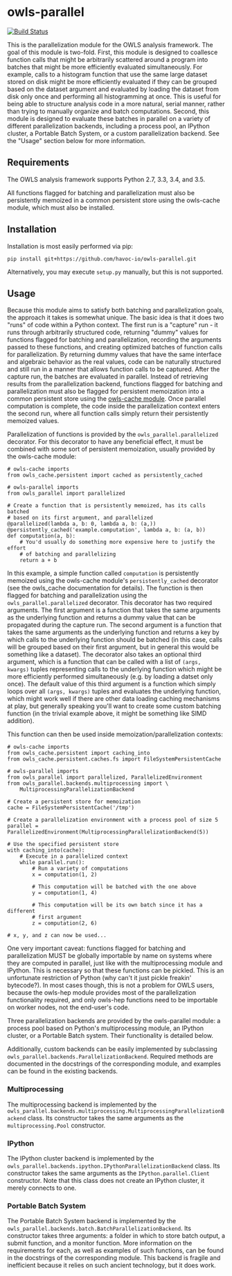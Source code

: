 # owls-parallel

[![Build Status](https://travis-ci.org/havoc-io/owls-parallel.png?branch=master)](https://travis-ci.org/havoc-io/owls-parallel)

This is the parallelization module for the OWLS analysis framework.  The goal of
this module is two-fold.  First, this module is designed to coallesce function
calls that might be arbitrarily scattered around a program into batches that
might be more efficiently evaluated simultaneously.  For example, calls to a
histogram function that use the same large dataset stored on disk might be more
efficiently evaluated if they can be grouped based on the dataset argument and
evaluated by loading the dataset from disk only once and performing all
histogramming at once.  This is useful for being able to structure analysis code
in a more natural, serial manner, rather than trying to manually organize and
batch computations.  Second, this module is designed to evaluate these batches
in parallel on a variety of different parallelization backends, including a
process pool, an IPython cluster, a Portable Batch System, or a custom
parallelization backend.  See the "Usage" section below for more information.


## Requirements

The OWLS analysis framework supports Python 2.7, 3.3, 3.4, and 3.5.

All functions flagged for batching and parallelization must also be persistently
memoized in a common persistent store using the owls-cache module, which must
also be installed.


## Installation

Installation is most easily performed via pip:

    pip install git+https://github.com/havoc-io/owls-parallel.git

Alternatively, you may execute `setup.py` manually, but this is not supported.


## Usage

Because this module aims to satisfy both batching and parallelization goals, the
approach it takes is somewhat unique.  The basic idea is that it does two "runs"
of code within a Python context.  The first run is a "capture" run - it runs
through arbitrarily structured code, returning "dummy" values for functions
flagged for batching and parallelization, recording the arguments passed to
these functions, and creating optimized batches of function calls for
parallelization.  By returning dummy values that have the same interface and
algebraic behavior as the real values, code can be naturally structured and
still run in a manner that allows function calls to be captured.  After the
capture run, the batches are evaluated in parallel.  Instead of retrieving
results from the parallelization backend, functions flagged for batching and
parallelization must also be flagged for persistent memoization into a common
persistent store using the
[owls-cache module](https://github.com/havoc-io/owls-cache).  Once parallel
computation is complete, the code inside the parallelization context enters the
second run, where all function calls simply return their persistently memoized
values.

Parallelization of functions is provided by the `owls_parallel.parallelized`
decorator.  For this decorator to have any beneficial effect, it must be
combined with some sort of persistent memoization, usually provided by the
owls-cache module:

    # owls-cache imports
    from owls_cache.persistent import cached as persistently_cached

    # owls-parallel imports
    from owls_parallel import parallelized

    # Create a function that is persistently memoized, has its calls batched
    # based on its first argument, and parallelized
    @parallelized(lambda a, b: 0, lambda a, b: (a,))
    @persistently_cached('example.computation', lambda a, b: (a, b))
    def computation(a, b):
        # You'd usually do something more expensive here to justify the effort
        # of batching and parallelizing
        return a + b

In this example, a simple function called `computation` is persistently memoized
using the owls-cache module's `persistently_cached` decorator (see the
owls_cache documentation for details).  The function is then flagged for
batching and parallelization using the `owls_parallel.parallelized` decorator.
This decorator has two required arguments.  The first argument is a function
that takes the same arguments as the underlying function and returns a dummy
value that can be propagated during the capture run.  The second argument is a
function that takes the same arguments as the underlying function and returns a
key by which calls to the underlying function should be batched (in this case,
calls will be grouped based on their first argument, but in general this would
be something like a dataset).  The decorator also takes an optional third
argument, which is a function that can be called with a list of `(args, kwargs)`
tuples representing calls to the underlying function which might be more
efficiently performed simultaneously (e.g. by loading a datset only once).  The
default value of this third argument is a function which simply loops over all
`(args, kwargs)` tuples and evaluates the underlying function, which might work
well if there are other data loading caching mechanisms at play, but generally
speaking you'll want to create some custom batching function (in the trivial
example above, it might be something like SIMD addition).

This function can then be used inside memoization/parallelization contexts:

    # owls-cache imports
    from owls_cache.persistent import caching_into
    from owls_cache.persistent.caches.fs import FileSystemPersistentCache

    # owls-parallel imports
    from owls_parallel import parallelized, ParallelizedEnvironment
    from owls_parallel.backends.multiprocessing import \
        MultiprocessingParallelizationBackend

    # Create a persistent store for memoization
    cache = FileSystemPersistentCache('/tmp')

    # Create a parallelization environment with a process pool of size 5
    parallel = ParallelizedEnvironment(MultiprocessingParallelizationBackend(5))

    # Use the specified persistent store
    with caching_into(cache):
        # Execute in a parallelized context
        while parallel.run():
            # Run a variety of computations
            x = computation(1, 2)

            # This computation will be batched with the one above
            y = computation(1, 4)

            # This computation will be its own batch since it has a different
            # first argument
            z = computation(2, 6)

    # x, y, and z can now be used...

One very important caveat: functions flagged for batching and parallelization
MUST be globally importable by name on systems where they are computed in
parallel, just like with the multiprocessing module and IPython.  This is
necessary so that these functions can be pickled.  This is an unfortunate
restriction of Python (why can't it just pickle freakin' bytecode?).  In most
cases though, this is not a problem for OWLS users, because the owls-hep module
provides most of the parallelization functionality required, and only owls-hep
functions need to be importable on worker nodes, not the end-user's code.

Three parallelization backends are provided by the owls-parallel module: a
process pool based on Python's multiprocessing module, an IPython cluster, or a
Portable Batch system.  Their functionality is detailed below.

Additionally, custom backends can be easily implemented by subclassing
`owls_parallel.backends.ParallelizationBackend`.  Required methods are
documented in the docstrings of the corresponding module, and examples can be
found in the existing backends.


### Multiprocessing

The multiprocessing backend is implemented by the
`owls_parallel.backends.multiprocessing.MultiprocessingParallelizationBackend`
class.  Its constructor takes the same arguments as the `multiprocessing.Pool`
constructor.


### IPython

The IPython cluster backend is implemented by the
`owls_parallel.backends.ipython.IPythonParallelizationBackend` class.  Its
constructor takes the same arguments as the `IPython.parallel.Client`
constructor.  Note that this class does not create an IPython cluster, it merely
connects to one.


### Portable Batch System

The Portable Batch System backend is implemented by the
`owls_parallel.backends.batch.BatchParallelizationBackend`.  Its constructor
takes three arguments: a folder in which to store batch output, a submit
function, and a monitor function.  More information on the requirements for
each, as well as examples of such functions, can be found in the docstrings of
the corresponding module.  This backend is fragile and inefficient because it
relies on such ancient technology, but it does work.

